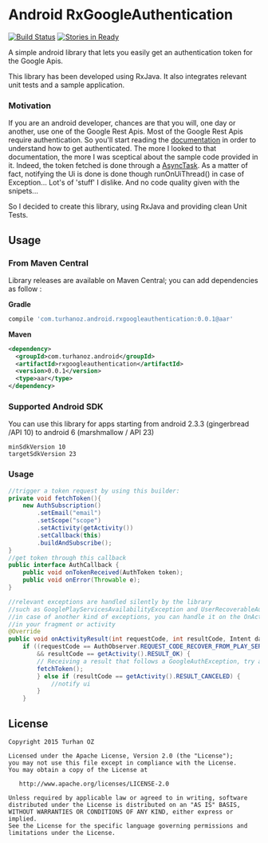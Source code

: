 # Android RxGoogleAuthentication
[![Build Status](https://travis-ci.org/TurhanOz/RxGoogleAuthentication.svg?branch=master)](https://travis-ci.org/TurhanOz/RxGoogleAuthentication)
[![Stories in Ready](https://badge.waffle.io/TurhanOz/RxGoogleAuthentication.png?label=ready&title=Ready)](https://waffle.io/TurhanOz/RxGoogleAuthentication)

A simple android library that lets you easily get an authentication token for the Google Apis.

This library has been developed using RxJava. It also integrates relevant unit tests and a sample application.

### Motivation
If you are an android developer, chances are that you will, one day or another, use one of the Google Rest Apis.
Most of the Google Rest Apis require authentication. So you'll start reading the [documentation](https://developers.google.com/android/guides/http-auth) in order to understand how to get authenticated.
The more I looked to that documentation, the more I was sceptical about the sample code provided in it. Indeed, the token fetched is done through a [AsyncTask](http://jdam.cd/async-android/). As a matter of fact, notifying the Ui is done is done though runOnUiThread() in case of Exception...
Lot's of 'stuff' I dislike. And no code quality given with the snipets...

So I decided to create this library, using RxJava and providing clean Unit Tests.

## Usage

### From Maven Central

Library releases are available on Maven Central; you can add dependencies as follow :

**Gradle**

```groovy
compile 'com.turhanoz.android.rxgoogleauthentication:0.0.1@aar'
```
**Maven**

```xml
<dependency>
  <groupId>com.turhanoz.android</groupId>
  <artifactId>rxgoogleauthentication</artifactId>
  <version>0.0.1</version>
  <type>aar</type>
</dependency>
```

### Supported Android SDK

You can use this library for apps starting from android 2.3.3 (gingerbread /API 10) to android 6 (marshmallow / API 23)

```
minSdkVersion 10
targetSdkVersion 23
```

### Usage

```java
//trigger a token request by using this builder:
private void fetchToken(){
    new AuthSubscription()
        .setEmail("email")
        .setScope("scope")
        .setActivity(getActivity())
        .setCallback(this)
        .buildAndSubscribe();
}
//get token through this callback
public interface AuthCallback {
    public void onTokenReceived(AuthToken token);
    public void onError(Throwable e);
}

//relevant exceptions are handled silently by the library
//such as GooglePlayServicesAvailabilityException and UserRecoverableAuthException
//in case of another kind of exceptions, you can handle it on the OnActivityResult callback
//in your fragment or activity
@Override
public void onActivityResult(int requestCode, int resultCode, Intent data) {
    if ((requestCode == AuthObserver.REQUEST_CODE_RECOVER_FROM_PLAY_SERVICES_ERROR)
        && resultCode == getActivity().RESULT_OK) {
        // Receiving a result that follows a GoogleAuthException, try auth again
        fetchToken();
        } else if (resultCode == getActivity().RESULT_CANCELED) {
            //notify ui
        }
    }
```

License
-------

    Copyright 2015 Turhan OZ

    Licensed under the Apache License, Version 2.0 (the "License");
    you may not use this file except in compliance with the License.
    You may obtain a copy of the License at

       http://www.apache.org/licenses/LICENSE-2.0

    Unless required by applicable law or agreed to in writing, software
    distributed under the License is distributed on an "AS IS" BASIS,
    WITHOUT WARRANTIES OR CONDITIONS OF ANY KIND, either express or implied.
    See the License for the specific language governing permissions and
    limitations under the License.
